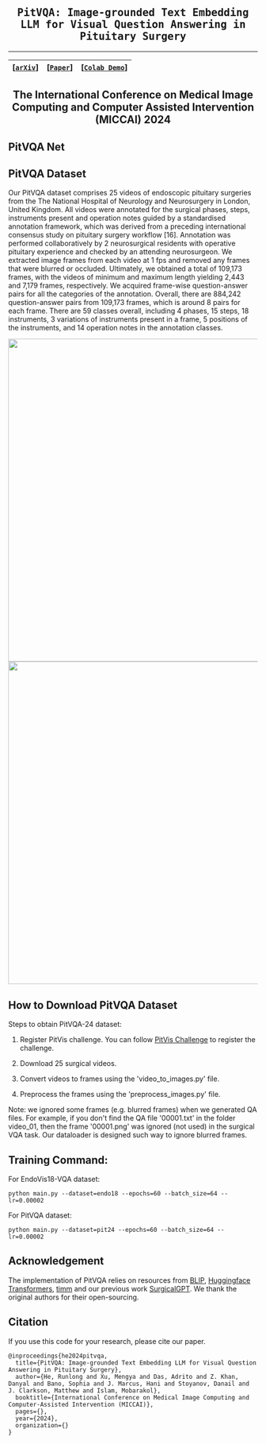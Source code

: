 <div align="center">

<samp>
<h2> PitVQA: Image-grounded Text Embedding LLM for Visual Question Answering in Pituitary Surgery </h1>
</samp> 

---
| **[[```arXiv```](<https://arxiv.org/pdf/2405.13949>)]** | **[[```Paper```](<https://link.springer.com/>)]** | **[[```Colab Demo```](<https://github.com/mobarakol/PitVQA/blob/main/PitVQANet_pit24_demo.ipynb>)]**|
|:-------------------:|:-------------------:|:-------------------:|
    
The International Conference on Medical Image Computing and Computer Assisted Intervention (MICCAI) 2024
---

</div> 

## PitVQA Net



## PitVQA Dataset

Our PitVQA dataset comprises 25 videos of endoscopic pituitary surgeries from the The National Hospital of Neurology and Neurosurgery in London, United Kingdom. All videos were annotated for the surgical phases, steps, instruments present and operation notes guided by a standardised annotation framework, which was derived from a preceding international consensus study on pituitary surgery workflow [16]. Annotation was performed collaboratively by 2 neurosurgical residents with operative pituitary experience and checked by an attending neurosurgeon. We extracted image frames from each video at 1 fps and removed any frames that were blurred or occluded. Ultimately, we obtained a total of 109,173 frames, with the videos of minimum and maximum length yielding 2,443 and 7,179 frames, respectively. We acquired frame-wise question-answer pairs for all the categories of the annotation. Overall, there are 884,242 question-answer pairs from 109,173 frames, which is around 8 pairs for each frame. There are 59 classes overall, including 4 phases, 15 steps, 18 instruments, 3 variations of instruments present in a frame, 5 positions of the instruments, and 14 operation notes in the annotation classes.

<div align='center'>
<img src='https://github.com/mobarakol/PitVQA/blob/main/assets/pitvqa_dataset_2.png' width=650>
</div>

<div align='center'>
<img src='https://github.com/mobarakol/PitVQA/blob/main/assets/Dataset_Annaotation_Classes.png' width=650>
</div>

## How to Download PitVQA Dataset
Steps to obtain PitVQA-24 dataset:

1. Register PitVis challenge.
You can follow <a href="https://www.synapse.org/Synapse:syn51232283/wiki/621587">PitVis Challenge</a> to register the challenge.

2. Download 25 surgical videos.

3. Convert videos to frames using the 'video_to_images.py' file.

4. Preprocess the frames using the 'preprocess_images.py' file.

Note: we ignored some frames (e.g. blurred frames) when we generated QA files. 
For example, if you don't find the QA file '00001.txt' in the folder video_01, then the frame '00001.png' was ignored (not used) in the surgical VQA task. Our dataloader is designed such way to ignore blurred frames.

## Training Command:
For EndoVis18-VQA dataset:
```
python main.py --dataset=endo18 --epochs=60 --batch_size=64 --lr=0.00002
```

For PitVQA dataset:
```
python main.py --dataset=pit24 --epochs=60 --batch_size=64 --lr=0.00002
```
## Acknowledgement
The implementation of PitVQA relies on resources from <a href="https://github.com/salesforce/BLIP">BLIP</a>, <a href="https://github.com/huggingface/transformers">Huggingface Transformers</a>, <a href="https://github.com/rwightman/pytorch-image-models/tree/master/timm">timm</a> and our previous work [SurgicalGPT](https://github.com/lalithjets/SurgicalGPT). We thank the original authors for their open-sourcing.

## Citation
If you use this code for your research, please cite our paper.

```
@inproceedings{he2024pitvqa,
  title={PitVQA: Image-grounded Text Embedding LLM for Visual Question Answering in Pituitary Surgery},
  author={He, Runlong and Xu, Mengya and Das, Adrito and Z. Khan, Danyal and Bano, Sophia and J. Marcus, Hani and Stoyanov, Danail and J. Clarkson, Matthew and Islam, Mobarakol},
  booktitle={International Conference on Medical Image Computing and Computer-Assisted Intervention (MICCAI)},
  pages={},
  year={2024},
  organization={}
}
```

